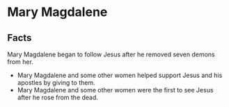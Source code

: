 # Mary Magdalene

## Facts

Mary Magdalene began to follow Jesus after he removed seven demons from her.

* Mary Magdalene and some other women helped support Jesus and his apostles by giving to them.
* Mary Magdalene and some other women were the first to see Jesus after he rose from the dead.